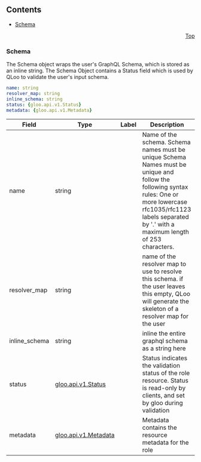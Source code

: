 <a name="top"></a>

## Contents
  - [Schema](#qloo.api.v1.Schema)



<a name="schema"></a>
<p align="right"><a href="#top">Top</a></p>




<a name="qloo.api.v1.Schema"></a>

### Schema
The Schema object wraps the user&#39;s GraphQL Schema, which is stored as an inline string.
The Schema Object contains a Status field which is used by QLoo to validate the user&#39;s input schema.


```yaml
name: string
resolver_map: string
inline_schema: string
status: {gloo.api.v1.Status}
metadata: {gloo.api.v1.Metadata}

```
| Field | Type | Label | Description |
| ----- | ---- | ----- | ----------- |
| name | string |  | Name of the schema. Schema names must be unique Schema Names must be unique and follow the following syntax rules: One or more lowercase rfc1035/rfc1123 labels separated by &#39;.&#39; with a maximum length of 253 characters. |
| resolver_map | string |  | name of the resolver map to use to resolve this schema. if the user leaves this empty, QLoo will generate the skeleton of a resolver map for the user |
| inline_schema | string |  | inline the entire graphql schema as a string here |
| status | [gloo.api.v1.Status](schema.md#gloo.api.v1.Status) |  | Status indicates the validation status of the role resource. Status is read-only by clients, and set by gloo during validation |
| metadata | [gloo.api.v1.Metadata](schema.md#gloo.api.v1.Metadata) |  | Metadata contains the resource metadata for the role |





 

 

 

